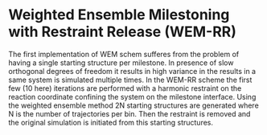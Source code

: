 # Weighted Ensemble Milestoning with Restraint Release (WEM-RR)

The first implementation of WEM schem sufferes from the problem of having a single starting structure per milestone. In presence of slow orthogonal degrees of freedom it results in high variance in the results in a same system is simulated multiple times. In the WEM-RR scheme the first few (10 here) iterations are performed with a harmonic restraint on the reaction coordinate confining the system on the milestone interface. Using the weighted ensemble method 2N starting structures are generated where N is the number of trajectories per bin. Then the restraint is removed and the original simulation is initiated from this starting structures. 


